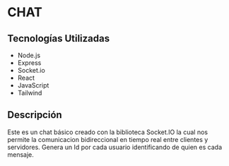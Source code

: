# CHAT

## Tecnologías Utilizadas

+ Node.js
+ Express
+ Socket.io
+ React
+ JavaScript
+ Tailwind 

## Descripción

Este es un chat básico creado con la biblioteca Socket.IO la cual nos permite la comunicacion bidireccional en tiempo real entre clientes y servidores. Genera un Id por cada usuario identificando de quien es cada mensaje.


